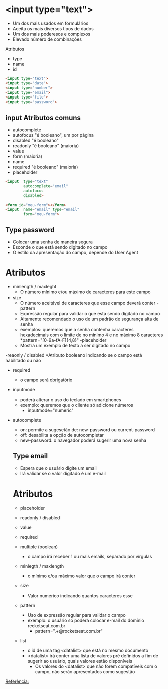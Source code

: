 # \<input type="text">

- Um dos mais usados em formulários
- Aceita os mais diversos tipos de dados
- Um dos mais poderesos e complexos
- Elevado número de combinações

Atributos
- type
- name
- id

```html
<input type="text">
<input type="date">
<input type="number">
<input type="email">
<input type="file">
<input type="password">
```
## input Atributos comuns

- autocomplete
- autofocus "é booleano", um por página
- disabled "é booleano"
- readonly "é booleano" (maioria)
- value
- form (maioria)
- name
- required "é booleano" (maioria)
- placeholder

```html
<input  type="text"
        autocomplete="email"
        autofocus
        disabled>

<form id="meu-form"></form>
<input  name="email" type="email"
        form="meu-form">

```

## Type password

- Colocar uma senha de maneira segura
- Esconde o que está sendo digitado no campo
- O estilo da apresentação do campo, depende do User Agent

# Atributos

- minlength / maxleght
    * O número mínimo e/ou máximo de caracteres para este campo
- size
    * O número aceitável de caracteres que esse campo deverá conter
-pattern
    * Expressão regular para validar o que está sendo digitado no campo
    * Altamente recomendado o uso de um padrão de segurança alta de senha
    * exemplos: queremos que a senha contenha caracteres hexadecimais com o limite de no mínimo 4 e no máximo 8 caracteres
        *pattern="[0-9a-fA-F]{4,8}"
-placeholder
    * Mostra um exemplo de texto a ser digitado no campo

-reaonly / disabled
    *Atributo booleano indicando se o campo está habilitado ou não

- required
    * o campo será obrigatório

- inputmode
    * poderá alterar o uso do teclado em smartphones
    * exemplo: queremos que o cliente só adicione números
        * inputmode="numeric"

- autocomplete
    * on: permite a sugesetão de: new-password ou current-password
    * off: desabilita a opção de autocompletar
    * new-password: o navegador poderá sugerir uma nova senha

    ## Type email

    - Espera que o usuário digite um email
    - Irá validar se o valor digitado é um e-mail

    # Atributos

    - placeholder
    - readonly / disabled
    - value

    - required

    - multiple (boolean)
        * o campo irá receber 1 ou mais emails, separado por vírgulas

    - minlegth / maxlength
        * o mínimo e/ou máximo valor que o campo irá conter
    - size
        * Valor numérico indicando quantos caracteres esse
    
    - pattern
        * Uso de expressão regular para validar o campo
        * exemplo: o usuário só poderá colocar e-mail do domínio recketseat.com.br
            * pattern=".+@rocketseat\.com\.br"
    - list
        * o id de uma tag \<datalist> que está no mesmo documento
        * \<datalist> irá conter uma lista de valores pré definidos a fim de sugerir ao usuário, quais valores estão disponíveis
            * Os valores do \<datalist> que não forem compatíveis com o campo, não serão apresentados como sugestão


[Referência:](https://developer.mozilla.org/en-US/docs/Web/HTML/Element/input)